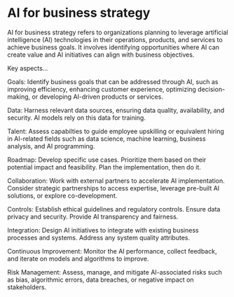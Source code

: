 # AI for business strategy 

AI for business strategy refers to organizations planning to leverage artificial intelligence (AI) technologies in their operations, products, and services to achieve business goals. It involves identifying opportunities where AI can create value and AI initiatives can align with business objectives. 

Key aspects…

Goals: Identify business goals that can be addressed through AI, such as improving efficiency, enhancing customer experience, optimizing decision-making, or developing AI-driven products or services.

Data: Harness relevant data sources, ensuring data quality, availability, and security. AI models rely on this data for training.

Talent: Assess capabilties to guide employee upskilling or equivalent hiring in AI-related fields such as data science, machine learning, business analysis, and AI programming.

Roadmap: Develop specific use cases. Prioritize them based on their potential impact and feasibility. Plan the implementation, then do it.

Collaboration: Work with external partners to accelerate AI implementation. Consider strategic partnerships to access expertise, leverage pre-built AI solutions, or explore co-development.

Controls: Establish ethical guidelines and regulatory controls. Ensure data privacy and security. Provide AI transparency and fairness. 

Integration: Design AI initiatives to integrate with existing business processes and systems. Address any system quality attributes.

Continuous Improvement: Monitor the AI performance, collect feedback, and iterate on models and algorithms to improve.

Risk Management: Assess, manage, and mitigate AI-associated risks such as bias, algorithmic errors, data breaches, or negative impact on stakeholders.


